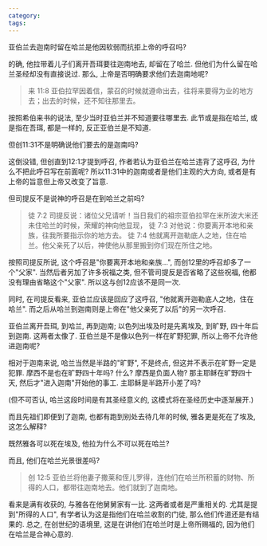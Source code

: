 ```yaml
---
category: 
tags:
---
```


亚伯兰去迦南时留在哈兰是他因软弱而抗拒上帝的呼召吗?

的确, 他拉带着儿子们离开吾珥要往迦南地去, 却留在了哈兰. 但他们为什么留在哈兰圣经却没有直接说过. 那么, 上帝是否明确要求他们去迦南地呢?

> 来 11:8 亚伯拉罕因着信，蒙召的时候就遵命出去，往将来要得为业的地方去；出去的时候，还不知往那里去。

按照希伯来书的说法, 至少当时亚伯兰并不知道要往哪里去. 此节或是指在哈兰, 或是指在吾珥, 都是一样的, 反正亚伯兰是不知道.

但创11:31不是明确说他们要去的是迦南吗?

这倒没错, 但创直到12:1才提到呼召, 作者若认为亚伯兰在哈兰违背了这呼召, 为什么不把此呼召写在前面呢? 所以11:31中的迦南或者是他们主观的大方向, 或者是有上帝的旨意但上帝又改变了旨意.

但司提反不是说神的呼召是在到哈兰之前吗?

> 徒 7:2 司提反说：诸位父兄请听！当日我们的祖宗亚伯拉罕在米所波大米还未住哈兰的时候，荣耀的神向他显现， 徒 7:3
> 对他说：你要离开本地和亲族，往我所要指示你的地方去。 徒 7:4
> 他就离开迦勒底人之地，住在哈兰。他父亲死了以后，神使他从那里搬到你们现在所住之地。

按照司提反所说, 这个呼召是"你要离开本地和亲族...", 而创12里的呼召却多了一个"父家". 当然后者另加了许多祝福之类, 但不管司提反是否省略了这些祝福, 他都没有理由省略这个"父家". 所以这与创12应该不是同一次.

同时, 在司提反看来, 亚伯兰应该是回应了这呼召, "他就离开迦勒底人之地，住在哈兰". 而之后从哈兰到迦南则是上帝在"他父亲死了以后"的另一次呼召.

亚伯兰离开吾珥, 到哈兰, 再到迦南; 以色列出埃及时是先离埃及, 到旷野, 四十年后到迦南. 这两者太像了. 亚伯兰是不是像以色列一样在旷野犯罪, 所以上帝不允许他进迦南呢?

相对于迦南来说, 哈兰当然是半路的"旷野", 不是终点, 但这并不表示在旷野一定是犯罪. 摩西不是也在旷野四十年吗? 什么? 摩西是负面人物? 那主耶稣在旷野四十天, 然后才"进入迦南"开始他的事工. 主耶稣是半路开小差了吗?

(但不可否认, 哈兰这段时间是有其圣经意义的, 这模式将在圣经历史中逐渐展开.)

而且先祖们即便到了迦南, 也都有跑到别处去待几年的时候, 雅各更是死在了埃及, 这怎么解释?

既然雅各可以死在埃及, 他拉为什么不可以死在哈兰?

而且, 他们在哈兰光景很差吗?

> 创 12:5 亚伯兰将他妻子撒莱和侄儿罗得，连他们在哈兰所积蓄的财物、所得的人口，都带往迦南地去。他们就到了迦南地。

看来是满有收获的, 与雅各在他舅舅家有一比. 这两者或者是严重相关的. 尤其是提到"所得的人口", 有学者认为这是指他们在哈兰收割的门徒, 那么他们传道还是有结果的. 总之, 在创世纪的语境里, 这是在讲他们在哈兰时是上帝所赐福的, 因为他们在哈兰是合神心意的.
